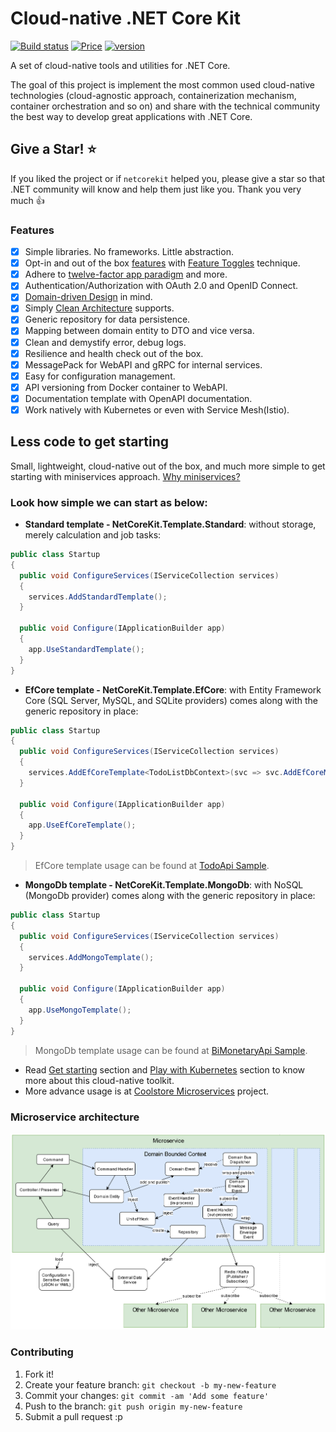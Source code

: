 # Cloud-native .NET Core Kit

[![Build status](https://img.shields.io/appveyor/ci/thangchung/netcore-kit.svg)](https://ci.appveyor.com/api/project/thangchung/netcore-kit)
[![Price](https://img.shields.io/badge/price-FREE-0098f7.svg)](https://github.com/cloudnative-netcore/netcorekit/blob/master/LICENSE)
[![version](https://img.shields.io/nuget/v/NetCoreKit.Domain.svg?label=version)](https://www.nuget.org/packages?q=NetCoreKit)

A set of cloud-native tools and utilities for .NET Core.

The goal of this project is implement the most common used cloud-native technologies (cloud-agnostic approach, containerization mechanism, container orchestration and so on) and share with the technical community the best way to develop great applications with .NET Core.

## Give a Star! :star:

If you liked the project or if `netcorekit` helped you, please give a star so that .NET community will know and help them just like you. Thank you very much :+1:

### Features

- [x] Simple libraries. No frameworks. Little abstraction.
- [x] Opt-in and out of the box [features](https://github.com/cloudnative-netcore/netcorekit/wiki/Host-template-guidance) with [Feature Toggles](https://martinfowler.com/articles/feature-toggles.html) technique.
- [x] Adhere to [twelve-factor app paradigm](https://12factor.net) and more.
- [x] Authentication/Authorization with OAuth 2.0 and OpenID Connect.
- [x] [Domain-driven Design](https://en.wikipedia.org/wiki/Domain-driven_design) in mind.
- [x] Simply [Clean Architecture](http://blog.cleancoder.com/uncle-bob/2012/08/13/the-clean-architecture.html) supports.
- [x] Generic repository for data persistence.
- [x] Mapping between domain entity to DTO and vice versa.
- [x] Clean and demystify error, debug logs.
- [x] Resilience and health check out of the box.
- [x] MessagePack for WebAPI and gRPC for internal services.
- [x] Easy for configuration management.
- [x] API versioning from Docker container to WebAPI.
- [x] Documentation template with OpenAPI documentation.
- [x] Work natively with Kubernetes or even with Service Mesh(Istio).

## Less code to get starting

Small, lightweight, cloud-native out of the box, and much more simple to get starting with miniservices approach. [Why miniservices?](https://thenewstack.io/miniservices-a-realistic-alternative-to-microservices)

### Look how simple we can start as below:

- **Standard template - NetCoreKit.Template.Standard**: without storage, merely calculation and job tasks:

```csharp
public class Startup
{
  public void ConfigureServices(IServiceCollection services)
  {
    services.AddStandardTemplate();
  }

  public void Configure(IApplicationBuilder app)
  {
    app.UseStandardTemplate();
  }
}
```

- **EfCore template - NetCoreKit.Template.EfCore**: with Entity Framework Core (SQL Server, MySQL, and SQLite providers) comes along with the generic repository in place:

```csharp
public class Startup
{
  public void ConfigureServices(IServiceCollection services)
  {
    services.AddEfCoreTemplate<TodoListDbContext>(svc => svc.AddEfCoreMySqlDb());
  }

  public void Configure(IApplicationBuilder app)
  {
    app.UseEfCoreTemplate();
  }
}
```

> EfCore template usage can be found at [TodoApi Sample](https://github.com/cloudnative-netcore/netcorekit/tree/master/samples/TodoApi).

- **MongoDb template - NetCoreKit.Template.MongoDb**: with NoSQL (MongoDb provider) comes along with the generic repository in place:

```csharp
public class Startup
{
  public void ConfigureServices(IServiceCollection services)
  {
    services.AddMongoTemplate();
  }

  public void Configure(IApplicationBuilder app)
  {
    app.UseMongoTemplate();
  }
}
```

> MongoDb template usage can be found at [BiMonetaryApi Sample](https://github.com/cloudnative-netcore/netcorekit/tree/master/samples/BiMonetaryApi).

- Read [Get starting](https://github.com/cloudnative-netcore/netcorekit/wiki/Get-Started) section and [Play with Kubernetes](https://github.com/cloudnative-netcore/netcorekit/wiki/Deploy-on-k8s-on-local) section to know more about this cloud-native toolkit.
- More advance usage is at [Coolstore Microservices](https://github.com/vietnam-devs/coolstore-microservices) project.

### Microservice architecture

![msa_architecture](artwork/msa_architecture.png?raw=true 'msa_architecture')

### Contributing

1. Fork it!
2. Create your feature branch: `git checkout -b my-new-feature`
3. Commit your changes: `git commit -am 'Add some feature'`
4. Push to the branch: `git push origin my-new-feature`
5. Submit a pull request :p
